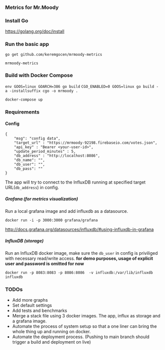 ### Metrics for Mr.Moody

### Install Go
https://golang.org/doc/install

### Run the basic app

`go get github.com/keremgocen/mrmoody-metrics`

`mrmoody-metrics`

### Build with Docker Compose

`env GOOS=linux GOARCH=386 go build`
`CGO_ENABLED=0 GOOS=linux go build -a -installsuffix cgo -o mrmoody .`

`docker-compose up`

### Requirements

#### Config

```
{
    "msg": "config data",
    "target_url" : "https://mrmoody-92198.firebaseio.com/votes.json",
    "api_key" : "Bearer <your-user-id>",
    "update_period_minutes" : 5,
    "db_address" : "http://localhost:8086",
    "db_name": "",
    "db_user": "",
    "db_pass": ""
}
```

The app will try to connect to the InfluxDB running at specified target URL(`db_address`) in config.

##### Grafana (for metrics visualization)

Run a local grafana image and add influxdb as a datasource.

`docker run -i -p 3000:3000 grafana/grafana`

http://docs.grafana.org/datasources/influxdb/#using-influxdb-in-grafana

##### InfluxDB (storage)

Run an InfluxDB docker image, make sure the `db_user` in config is priviliged with necessary read/write access.
**for demo purposes, usage of explicit user and password is omitted for now**

`docker run -p 8083:8083 -p 8086:8086 
      -v influxdb:/var/lib/influxdb 
      influxdb`

### TODOs
- Add more graphs
- Set default settings
- Add tests and benchmarks
- Merge a stack file using 3 docker images. The app, influx as storage and a grafana image.
- Automate the process of system setup so that a one liner can bring the whole thing up and running on docker.
- Automate the deployment process. (Pushing to main branch should trigger a build and deployment on live)
